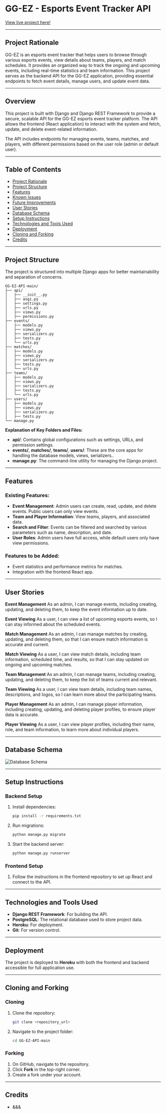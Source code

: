 # **GG-EZ - Esports Event Tracker API**

[View live project here!](#)

---

## **Project Rationale**

GG-EZ is an esports event tracker that helps users to browse through various esports events, view details about teams, players, and match schedules. It provides an organized way to track the ongoing and upcoming events, including real-time statistics and team information. This project serves as the backend API for the GG-EZ application, providing essential endpoints to fetch event details, manage users, and update event data.

---

## **Overview**

This project is built with Django and Django REST Framework to provide a secure, scalable API for the GG-EZ esports event tracker platform. The API allows the frontend (React application) to interact with the system and fetch, update, and delete event-related information.

The API includes endpoints for managing events, teams, matches, and players, with different permissions based on the user role (admin or default user).

---

## **Table of Contents**

- [Project Rationale](#project-rationale)
- [Project Structure](#project-structure)
- [Features](#features)
- [Known Issues](#known-issues)
- [Future Improvements](#future-improvements)
- [User Stories](#user-stories)
- [Database Schema](#database-schema)
- [Setup Instructions](#setup-instructions)
- [Technologies and Tools Used](#technologies-and-tools-used)
- [Deployment](#deployment)
- [Cloning and Forking](#cloning-and-forking)
- [Credits](#credits)

---

## **Project Structure**

The project is structured into multiple Django apps for better maintainability and separation of concerns.

```
GG-EZ-API-main/
├── api/
│   ├── __init__.py
│   ├── asgi.py
│   ├── settings.py
│   ├── urls.py
│   ├── views.py
│   ├── permissions.py
├── events/
│   ├── models.py
│   ├── views.py
│   ├── serializers.py
│   ├── tests.py
│   └── urls.py
├── matches/
│   ├── models.py
│   ├── views.py
│   ├── serializers.py
│   ├── tests.py
│   └── urls.py
├── teams/
│   ├── models.py
│   ├── views.py
│   ├── serializers.py
│   ├── tests.py
│   └── urls.py
├── users/
│   ├── models.py
│   ├── views.py
│   ├── serializers.py
│   ├── tests.py
└── manage.py
```

**Explanation of Key Folders and Files:**
- **api/**: Contains global configurations such as settings, URLs, and permission settings.
- **events/**, **matches/**, **teams/**, **users/**: These are the core apps for handling the database models, views, serializers..
- **manage.py**: The command-line utility for managing the Django project.

---

## **Features**

### **Existing Features:**
- **Event Management**: Admin users can create, read, update, and delete events. Public users can only view events.
- **Team and Player Information**: View teams, players, and associated data.
- **Search and Filter**: Events can be filtered and searched by various parameters such as name, description, and date.
- **User Roles**: Admin users have full access, while default users only have view permissions.

### **Features to be Added:**
- Event statistics and performance metrics for matches.
- Integration with the frontend React app.

---

## **User Stories**

**Event Management**
As an admin, I can manage events, including creating, updating, and deleting them, to keep the event information up to date.

**Event Viewing**
As a user, I can view a list of upcoming esports events, so I can stay informed about the scheduled events.

**Match Management**
As an admin, I can manage matches by creating, updating, and deleting them, so that I can ensure match information is accurate and current.

**Match Viewing**
As a user, I can view match details, including team information, scheduled time, and results, so that I can stay updated on ongoing and upcoming matches.

**Team Management**
As an admin, I can manage teams, including creating, updating, and deleting them, to keep the list of teams current and relevant.

**Team Viewing**
As a user, I can view team details, including team names, descriptions, and logos, so I can learn more about the participating teams.

**Player Management**
As an admin, I can manage player information, including creating, updating, and deleting player profiles, to ensure player data is accurate.

**Player Viewing**
As a user, I can view player profiles, including their name, role, and team information, to learn more about individual players.

---

## **Database Schema**

![Database Schema](media/dbschema.png)  

---

## **Setup Instructions**

### **Backend Setup**
1. Install dependencies:
   ```bash
   pip install -r requirements.txt
   ```
2. Run migrations:
   ```bash
   python manage.py migrate
   ```
3. Start the backend server:
   ```bash
   python manage.py runserver
   ```

### **Frontend Setup**
1. Follow the instructions in the frontend repository to set up React and connect to the API.

---

## **Technologies and Tools Used**
- **Django REST Framework**: For building the API.
- **PostgreSQL**: The relational database used to store project data.
- **Heroku**: For deployment.
- **Git**: For version control.

---

## **Deployment**

The project is deployed to **Heroku** with both the frontend and backend accessible for full application use.

---

## **Cloning and Forking**

### **Cloning**
1. Clone the repository:
   ```bash
   git clone <repository_url>
   ```
2. Navigate to the project folder:
   ```bash
   cd GG-EZ-API-main
   ```

### **Forking**
1. On GitHub, navigate to the repository.
2. Click **Fork** in the top-right corner.
3. Create a fork under your account.

---

## **Credits**

- &&&